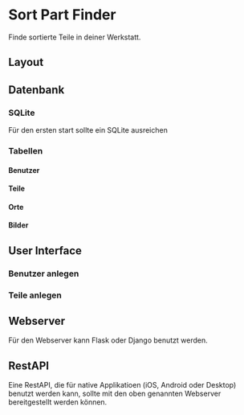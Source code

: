 # Sort Part Finder

Finde sortierte Teile in deiner Werkstatt.

## Layout


## Datenbank
### SQLite
Für den ersten start sollte ein SQLite ausreichen
### Tabellen
#### Benutzer
#### Teile
#### Orte
#### Bilder


## User Interface
### Benutzer anlegen
### Teile anlegen


## Webserver
Für den Webserver kann Flask oder Django benutzt werden.

## RestAPI
Eine RestAPI, die für native Applikatioen (iOS, Android oder Desktop) benutzt werden kann, sollte mit den oben genannten Webserver bereitgestellt werden können.


